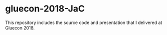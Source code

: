 # gluecon-2018-JaC
This repository includes the source code and presentation that I delivered at Gluecon 2018.
